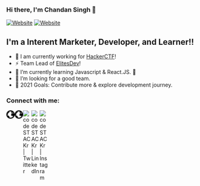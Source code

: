 ### Hi there, I'm Chandan Singh 👋

[![Website](https://img.shields.io/static/v1?label=HackerCTF&message=UP&color=brightgreen)](https://www.hackerctf.com/)
[![Website](https://img.shields.io/static/v1?label=ElitesDev&message=UP&color=brightgreen)](https://elitesdev.com/)

## I'm a Interent Marketer, Developer, and Learner!!

- 🔭 I am currently working for [HackerCTF][website1]!
- ⚡ Team Lead of [ElitesDev][website2]!
- 🌱 I’m currently learning Javascript & React.JS. 🤣
- 👯 I’m looking for a good team.
- 🥅 2021 Goals: Contribute more & explore development journey.

### Connect with me:

[<img align="left" alt="codeSTACKr.com" width="22px" src="https://raw.githubusercontent.com/iconic/open-iconic/master/svg/globe.svg" />][website1]
[<img align="left" alt="codeSTACKr.com" width="22px" src="https://raw.githubusercontent.com/iconic/open-iconic/master/svg/globe.svg" />][website2]
[<img align="left" alt="codeSTACKr | Twitter" width="22px" src="https://cdn.jsdelivr.net/npm/simple-icons@v3/icons/twitter.svg" />][twitter]
[<img align="left" alt="codeSTACKr | LinkedIn" width="22px" src="https://cdn.jsdelivr.net/npm/simple-icons@v3/icons/linkedin.svg" />][linkedin]
[<img align="left" alt="codeSTACKr | Instagram" width="22px" src="https://cdn.jsdelivr.net/npm/simple-icons@v3/icons/instagram.svg" />][instagram]

<br />

[website1]: https://www.hackerctf.com/
[website2]: https://elitesdev.com/
[twitter]: https://twitter.com/chandancodes
[instagram]: https://instagram.com/chandan.elites
[linkedin]: https://www.linkedin.com/in/chandancodes/
